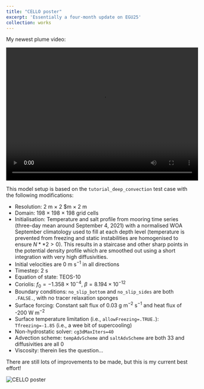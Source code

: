 ```yaml
---
title: "CELLO poster"
excerpt: 'Essentially a four-month update on EGU25'
collection: works
---
```


My newest plume video:

<video width="519" height="360" controls>
  <source src="/files/plume2D_mrb_052_T.mp4" type="video/mp4">
  Your browser does not support the video tag.
</video>

This model setup is based on the `tutorial_deep_convection` test case with the following modifications:
 * Resolution: $2$ m $\times$ $2$ $m $\times$ $2$ m
 * Domain: $198$ $\times$ $198$ $\times$ $198$ grid cells
 * Initialisation: Temperature and salt profile from mooring time series (three-day mean around September 4, 2021) with a normalised WOA September climatology used to fill at each depth level (temperature is prevented from freezing and static instabilities are homogenised to ensure $N**2 > 0$). This results in a staircase and other sharp points in the potential density profile which are smoothed out using a short integration with very high diffusivities.
 * Initial velocities are $0$ m s$^{-1}$ in all directions 
 * Timestep: $2$ s
 * Equation of state: TEOS-10
 * Coriolis: $f_0=-1.358 \times 10^{-4}$, $\beta=8.194 \times 10^{-12}$
 * Boundary conditions: `no_slip_bottom` and `no_slip_sides` are both `.FALSE.`, with no tracer relaxation sponges
 * Surface forcing: Constant salt flux of $0.03$ g m$^{-2}$ s$^{-1}$ and heat flux of -$200$ W m$^{-2}$
 * Surface temperature limitation (i.e., `allowFreezing=.TRUE.`): `Tfreezing=-1.85` (i.e., a wee bit of supercooling)
 * Non-hydrostatic solver: `cg3dMaxIters=40` 
 * Advection scheme: `tempAdvScheme` and `saltAdvScheme` are both $33$ and diffusivities are all $0$
 * Viscosity: therein lies the question... 

There are still lots of improvements to be made, but this is my current best effort!

![CELLO poster](/images/RowanBrown_EGU25_poster_final.png)